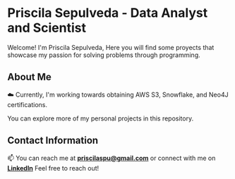# Priscila Sepulveda - Data Analyst and Scientist
Welcome! I'm Priscila Sepulveda, Here you will find some proyects that showcase my passion for solving problems through programming.
## About Me

☁️ Currently, I'm working towards obtaining AWS S3, Snowflake, and Neo4J certifications.

You can explore more of my personal projects in this repository.

## Contact Information
📫 You can reach me at __[priscilaspu@gmail.com](mailto:priscilaspu@gmail.com)__ or connect with me on __[LinkedIn](https://www.linkedin.com/in/prlaa/)__
Feel free to reach out!  

